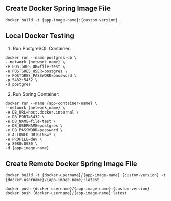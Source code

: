 ## Create Docker Spring Image File

```
docker build -t {app-image-name}:{custom-version} .
```


## Local Docker Testing

1. Run PostgreSQL Container:
```
docker run --name postgres-db \
--network {network_name} \
-e POSTGRES_DB=file-test \
-e POSTGRES_USER=postgres \
-e POSTGRES_PASSWORD=password \
-p 5432:5432 \
-d postgres
```

2. Run Spring Container:
```
docker run --name {app-container-name} \
--network {network_name} \
-e DB_URL=host.docker.internal \
-e DB_PORT=5432 \
-e DB_NAME=file-test \
-e DB_USERNAME=postgres \
-e DB_PASSWORD=password \
-e ALLOWED_ORIGINS=* \
-e PROFILE=dev \
-p 8080:8080 \
-d {app-image-name}
```

## Create Remote Docker Spring Image File

```
docker build -t {docker-username}/{app-image-name}:{custom-version} -t {docker-username}/{app-image-name}:latest .
```
```
docker push {docker-username}/{app-image-name}:{custom-version}
docker push {docker-username}/{app-image-name}:latest
```